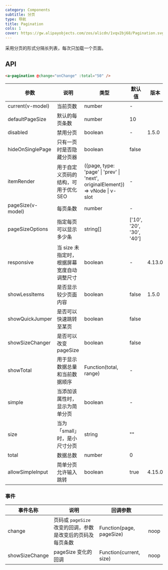 ```yaml
---
category: Components
subtitle: 分页
type: 导航
title: Pagination
cols: 1
cover: https://gw.alipayobjects.com/zos/alicdn/1vqv2bj68/Pagination.svg
---
```


采用分页的形式分隔长列表，每次只加载一个页面。

## API

```html
<a-pagination @change="onChange" :total="50" />
```

| 参数 | 说明 | 类型 | 默认值 | 版本 |
| --- | --- | --- | --- | --- |
| current(v-model) | 当前页数 | number | - |  |
| defaultPageSize | 默认的每页条数 | number | 10 |  |
| disabled | 禁用分页 | boolean | - | 1.5.0 |
| hideOnSinglePage | 只有一页时是否隐藏分页器 | boolean | false |  |
| itemRender | 用于自定义页码的结构，可用于优化 SEO | ({page, type: 'page' \| 'prev' \| 'next', originalElement}) => vNode \| v-slot | - |  |
| pageSize(v-model) | 每页条数 | number | - |  |
| pageSizeOptions | 指定每页可以显示多少条 | string\[] | \['10', '20', '30', '40'] |  |
| responsive | 当 size 未指定时，根据屏幕宽度自动调整尺寸 | boolean | - | 4.13.0 |
| showLessItems | 是否显示较少页面内容 | boolean | false | 1.5.0 |
| showQuickJumper | 是否可以快速跳转至某页 | boolean | false |  |
| showSizeChanger | 是否可以改变 pageSize | boolean | false |  |
| showTotal | 用于显示数据总量和当前数据顺序 | Function(total, range) | - |  |
| simple | 当添加该属性时，显示为简单分页 | boolean | - |  |
| size | 当为「small」时，是小尺寸分页 | string | "" |  |
| total | 数据总数 | number | 0 |  |
| allowSimpleInput | 简单分页允许输入跳转 | boolean | true | 4.15.0 |

### 事件

| 事件名称 | 说明 | 回调参数 |  |
| --- | --- | --- | --- |
| change | 页码或 `pageSize` 改变的回调，参数是改变后的页码及每页条数 | Function(page, pageSize) | noop |
| showSizeChange | pageSize 变化的回调 | Function(current, size) | noop |
